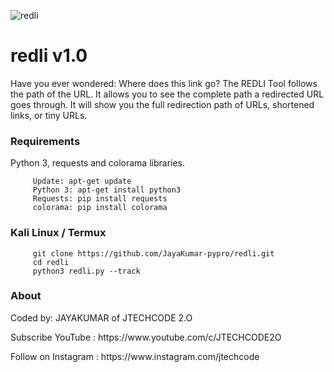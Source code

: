 ![redli](https://user-images.githubusercontent.com/44950097/120939160-3ff24180-c734-11eb-87e8-f6b12e51afd6.JPG)
# redli v1.0
Have you ever wondered: Where does this link go? The REDLI Tool follows the path of the URL. It allows you to see the complete path a redirected URL goes  through. It will show you the full redirection path of URLs, shortened links, or tiny URLs.
### Requirements
Python 3, requests and colorama libraries.
```
     Update: apt-get update
     Python 3: apt-get install python3
     Requests: pip install requests
     colorama: pip install colorama
```
### Kali Linux / Termux
```
     git clone https://github.com/JayaKumar-pypro/redli.git
     cd redli
     python3 redli.py --track
```
### About
<p>Coded by: JAYAKUMAR of JTECHCODE 2.O</p>
<p>Subscribe YouTube : https://www.youtube.com/c/JTECHCODE2O</p>
<p>Follow on Instagram : https://www.instagram.com/jtechcode</p>
